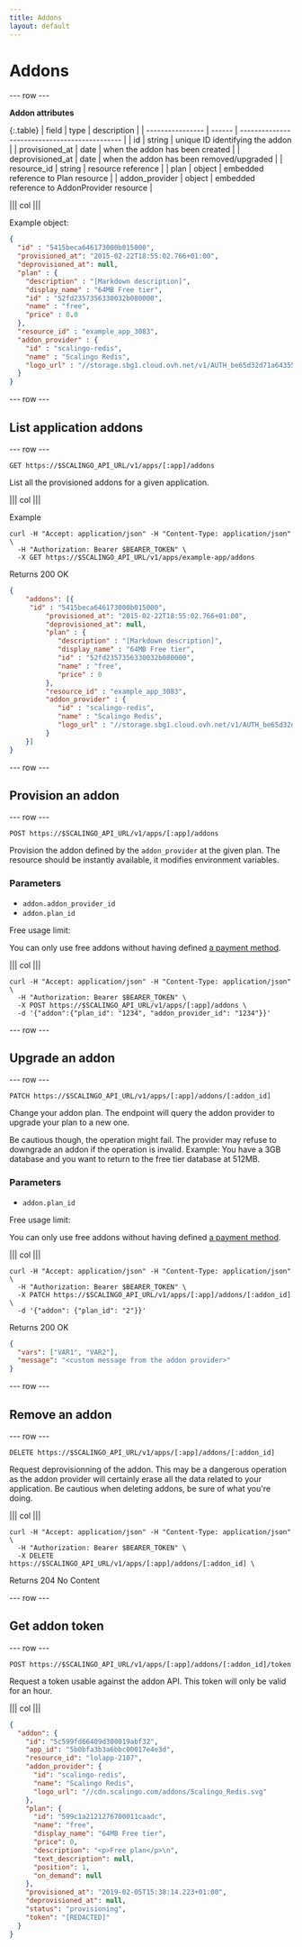 ```yaml
---
title: Addons
layout: default
---
```


# Addons

--- row ---

**Addon attributes**

{:.table}
| field            | type   | description                                   |
| ---------------- | ------ | --------------------------------------------- |
| id               | string | unique ID identifying the addon               |
| provisioned_at   | date   | when the addon has been created               |
| deprovisioned_at | date   | when the addon has been removed/upgraded      |
| resource_id      | string | resource reference                            |
| plan             | object | embedded reference to Plan resource           |
| addon_provider   | object | embedded reference to AddonProvider resource  |

||| col |||

Example object:

```json
{
  "id" : "5415beca646173000b015000",
  "provisioned_at": "2015-02-22T18:55:02.766+01:00",
  "deprovisioned_at": null,
  "plan" : {
    "description" : "[Markdown description]",
    "display_name" : "64MB Free tier",
    "id" : "52fd2357356330032b080000",
    "name" : "free",
    "price" : 0.0
  },
  "resource_id" : "example_app_3083",
  "addon_provider" : {
    "id" : "scalingo-redis",
    "name" : "Scalingo Redis",
    "logo_url" : "//storage.sbg1.cloud.ovh.net/v1/AUTH_be65d32d71a6435589a419eac98613f2/scalingo/redis.png"
  }
}
```

--- row ---

## List application addons

--- row ---

`GET https://$SCALINGO_API_URL/v1/apps/[:app]/addons`

List all the provisioned addons for a given application.

||| col |||

Example

```shell
curl -H "Accept: application/json" -H "Content-Type: application/json" \
  -H "Authorization: Bearer $BEARER_TOKEN" \
  -X GET https://$SCALINGO_API_URL/v1/apps/example-app/addons
```

Returns 200 OK

```json
{
    "addons": [{
	 "id" : "5415beca646173000b015000",
         "provisioned_at": "2015-02-22T18:55:02.766+01:00",
         "deprovisioned_at": null,
         "plan" : {
            "description" : "[Markdown description]",
            "display_name" : "64MB Free tier",
            "id" : "52fd2357356330032b080000",
            "name" : "free",
            "price" : 0
         },
         "resource_id" : "example_app_3083",
         "addon_provider" : {
            "id" : "scalingo-redis",
            "name" : "Scalingo Redis",
            "logo_url" : "//storage.sbg1.cloud.ovh.net/v1/AUTH_be65d32d71a6435589a419eac98613f2/scalingo/redis.png"
         }
    }]
}
```

--- row ---

## Provision an addon

--- row ---

`POST https://$SCALINGO_API_URL/v1/apps/[:app]/addons`

Provision the addon defined by the `addon_provider` at the given plan.
The resource should be instantly available, it modifies environment
variables.

### Parameters

* `addon.addon_provider_id`
* `addon.plan_id`

Free usage limit:

You can only use free addons without having defined [a payment
method](https://my.scalingo.com/apps/billing).

||| col |||

```shell
curl -H "Accept: application/json" -H "Content-Type: application/json" \
  -H "Authorization: Bearer $BEARER_TOKEN" \
  -X POST https://$SCALINGO_API_URL/v1/apps/[:app]/addons \
  -d '{"addon":{"plan_id": "1234", "addon_provider_id": "1234"}}'
```

--- row ---

## Upgrade an addon

--- row ---

`PATCH https://$SCALINGO_API_URL/v1/apps/[:app]/addons/[:addon_id]`

Change your addon plan. The endpoint will query the addon provider to
upgrade your plan to a new one.

Be cautious though, the operation might fail. The provider may refuse to
downgrade an addon if the operation is invalid. Example: You have a 3GB
database and you want to return to the free tier database at 512MB.

### Parameters

* `addon.plan_id`

Free usage limit:

You can only use free addons without having defined [a payment
method](https://my.scalingo.com/apps/billing).


||| col |||

```shell
curl -H "Accept: application/json" -H "Content-Type: application/json" \
  -H "Authorization: Bearer $BEARER_TOKEN" \
  -X PATCH https://$SCALINGO_API_URL/v1/apps/[:app]/addons/[:addon_id] \
  -d '{"addon": {"plan_id": "2"}}'
```

Returns 200 OK

```json
{
  "vars": ["VAR1", "VAR2"],
  "message": "<custom message from the addon provider>"
}
```

--- row ---

## Remove an addon

--- row ---

`DELETE https://$SCALINGO_API_URL/v1/apps/[:app]/addons/[:addon_id]`

Request deprovisionning of the addon. This may be a dangerous operation as the
addon provider will certainly erase all the data related to your application.
Be cautious when deleting addons, be sure of what you're doing.

||| col |||

```shell
curl -H "Accept: application/json" -H "Content-Type: application/json" \
  -H "Authorization: Bearer $BEARER_TOKEN" \
  -X DELETE https://$SCALINGO_API_URL/v1/apps/[:app]/addons/[:addon_id] \
```

Returns 204 No Content

--- row ---

## Get addon token

--- row ---

`POST https://$SCALINGO_API_URL/v1/apps/[:app]/addons/[:addon_id]/token`

Request a token usable against the addon API. This token will only be valid for
an hour.


||| col |||

```json
{
  "addon": {
    "id": "5c599fd66409d300019abf32",
    "app_id": "5b0bfa3b3a6bbc00017e4e3d",
    "resource_id": "lolapp-2107",
    "addon_provider": {
      "id": "scalingo-redis",
      "name": "Scalingo Redis",
      "logo_url": "//cdn.scalingo.com/addons/Scalingo_Redis.svg"
    },
    "plan": {
      "id": "599c1a2121276700011caadc",
      "name": "free",
      "display_name": "64MB Free tier",
      "price": 0,
      "description": "<p>Free plan</p>\n",
      "text_description": null,
      "position": 1,
      "on_demand": null
    },
    "provisioned_at": "2019-02-05T15:38:14.223+01:00",
    "deprovisioned_at": null,
    "status": "provisioning",
    "token": "[REDACTED]"
  }
}
```

